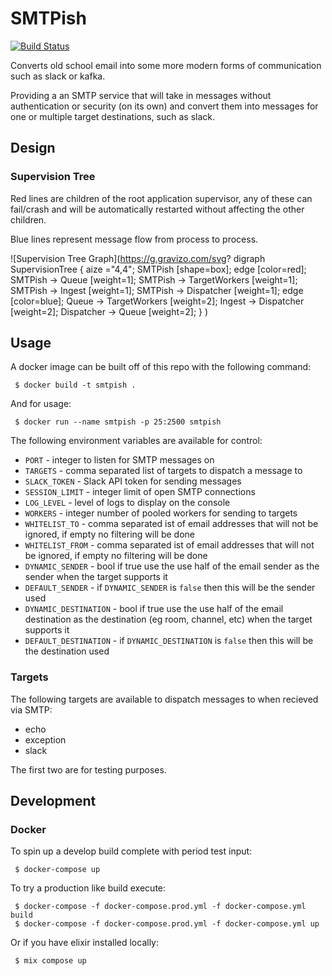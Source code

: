 # SMTPish

[![Build Status](https://travis-ci.org/Nekroze/SMTPish.svg?branch=master)](https://travis-ci.org/Nekroze/SMTPish)

Converts old school email into some more modern forms of communication such as slack or kafka.

Providing a an SMTP service that will take in messages without authentication or security (on its own) and convert them into messages for one or multiple target destinations, such as slack.

## Design

### Supervision Tree

Red lines are children of the root application supervisor, any of these can fail/crash and will be automatically restarted without affecting the other children.

Blue lines represent message flow from process to process.

![Supervision Tree Graph](https://g.gravizo.com/svg?
  digraph SupervisionTree {
    aize ="4,4";
    SMTPish [shape=box];
    edge [color=red];
    SMTPish -> Queue [weight=1];
    SMTPish -> TargetWorkers [weight=1];
    SMTPish -> Ingest [weight=1];
    SMTPish -> Dispatcher [weight=1];
    edge [color=blue];
    Queue -> TargetWorkers [weight=2];
    Ingest -> Dispatcher [weight=2];
    Dispatcher -> Queue [weight=2];
  }
)

## Usage

A docker image can be built off of this repo with the following command:

```
 $ docker build -t smtpish .
```

And for usage:

```
 $ docker run --name smtpish -p 25:2500 smtpish
```

The following environment variables are available for control:

 - `PORT` - integer to listen for SMTP messages on
 - `TARGETS` - comma separated list of targets to dispatch a message to
 - `SLACK_TOKEN` - Slack API token for sending messages
 - `SESSION_LIMIT` - integer limit of open SMTP connections
 - `LOG_LEVEL` - level of logs to display on the console
 - `WORKERS` - integer number of pooled workers for sending to targets
 - `WHITELIST_TO` - comma separated ist of email addresses that will not be ignored, if empty no filtering will be done
 - `WHITELIST_FROM` - comma separated ist of email addresses that will not be ignored, if empty no filtering will be done
 - `DYNAMIC_SENDER` - bool if true use the use half of the email sender as the sender when the target supports it
 - `DEFAULT_SENDER` - if `DYNAMIC_SENDER` is `false` then this will be the sender used
 - `DYNAMIC_DESTINATION` - bool if true use the use half of the email destination as the destination (eg room, channel, etc) when the target supports it
 - `DEFAULT_DESTINATION` - if `DYNAMIC_DESTINATION` is `false` then this will be the destination used

### Targets

The following targets are available to dispatch messages to when recieved via SMTP:

 - echo
 - exception
 - slack

The first two are for testing purposes.

## Development

### Docker

To spin up a develop build complete with period test input:

```
 $ docker-compose up
```

To try a production like build execute:

```
 $ docker-compose -f docker-compose.prod.yml -f docker-compose.yml build
 $ docker-compose -f docker-compose.prod.yml -f docker-compose.yml up
```

Or if you have elixir installed locally:

```
 $ mix compose up
```
